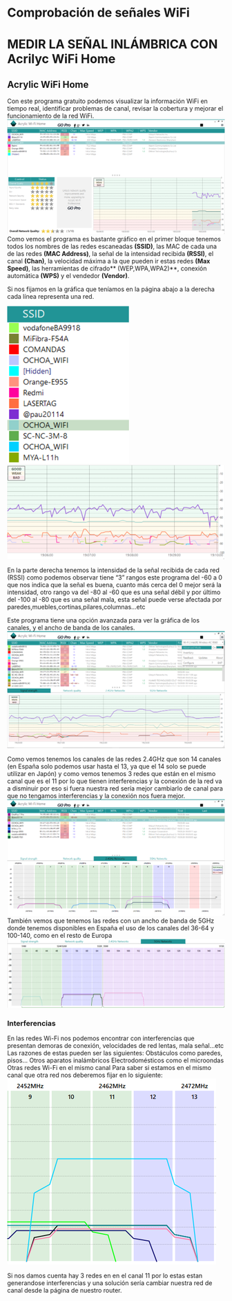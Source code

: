 # Comprobación de señales WiFi
# MEDIR LA SEÑAL INLÁMBRICA CON Acrilyc WiFi Home

## Acrylic WiFi Home

Con este programa gratuito podemos visualizar la información WiFi en tiempo real, identificar problemas de canal, revisar la cobertura y mejorar el funcionamiento de la red WiFi.
![IMAGEN ACRILYC WIFI HOME](./docs/Captura.PNG)
Como vemos el programa es bastante gráfico en el primer bloque tenemos todos los nombres de las redes escaneadas **(SSID)**, las MAC de cada una de las redes **(MAC Address)**, la señal de la intensidad recibida **(RSSI)**, el canal **(Chan)**, la velocidad máxima a la que pueden ir estas redes **(Max Speed)**, las herramientas de cifrado** (WEP,WPA,WPA2)**, conexión automática **(WPS)** y el vendedor **(Vendor)**.


Si nos fijamos en la gráfica que teníamos en la página abajo a la derecha cada línea representa una red.


![IMAGEN ACRILYC WIFI HOME](./docs/1.PNG)
![IMAGEN ACRILYC WIFI HOME](./docs/2.PNG)


En la parte derecha tenemos la intensidad de la señal recibida de cada red (RSSI) como podemos observar tiene “3” rangos este programa del -60 a 0 que nos indica que la señal es buena, cuanto más cerca del 0 mejor será la intensidad, otro rango va del -80 al -60 que es una señal débil y por último del -100 al -80 que es una señal mala, esta señal puede verse afectada por paredes,muebles,cortinas,pilares,columnas...etc

Este programa tiene una opción avanzada para ver la gráfica de los canales, y el ancho de banda de los canales.
![IMAGEN ACRILYC WIFI HOME](./docs/avanzado.PNG)

Como vemos tenemos los canales de las redes 2.4GHz que son 14 canales (en España solo podemos usar hasta el 13, ya que el 14 solo se puede utilizar en Japón) y como vemos tenemos 3 redes que están en el mismo canal que es el 11 por lo que tienen interferencias y la conexión de la red va a disminuir por eso si fuera nuestra red sería mejor cambiarlo de canal para que no tengamos interferencias y la conexión nos fuera mejor.
![IMAGEN ACRILYC WIFI HOME](./docs/interferencias.PNG)
También vemos que tenemos las redes con un ancho de banda de 5GHz donde tenemos disponibles en España el uso de los canales del 36-64 y 100-140, como en el resto de Europa
![IMAGEN ACRILYC WIFI HOME](./docs/4.PNG)
### Interferencias
En las redes Wi-Fi nos podemos encontrar con interferencias que presentan demoras de conexión, velocidades de red lentas, mala señal...etc
Las razones de estas pueden ser las siguientes:
 Obstáculos como paredes, pisos...
 Otros aparatos inalámbricos
 Electrodomésticos como el microondas
 Otras redes Wi-Fi en el mismo canal
 Para saber si estamos en el mismo canal que otra red nos deberemos fijar en lo siguiente:
 ![IMAGEN ACRILYC WIFI HOME](./docs/atope.PNG)
 
 
Si nos damos cuenta hay 3 redes en en el canal 11 por lo estas estan generandose interferencias y una solución sería cambiar nuestra red de canal desde la página de nuestro router.

